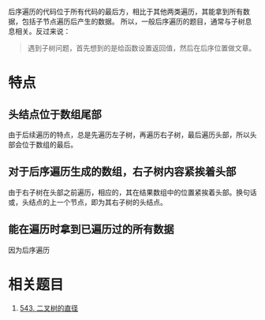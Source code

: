 后序遍历的代码位于所有代码的最后方，相比于其他两类遍历，其能拿到所有数据，包括子节点遍历后产生的数据。
所以，一般后序遍历的题目，通常与子树息息相关。反过来说：

> 遇到子树问题，首先想到的是给函数设置返回值，然后在后序位置做文章。

# 特点
## 头结点位于数组尾部
由于后续遍历的特点，总是先遍历左子树，再遍历右子树，最后遍历头部，所以头部会位于数组的最后。

## 对于后序遍历生成的数组，右子树内容紧挨着头部
由于右子树在头部之前遍历，相应的，其在结果数组中的位置紧挨着头部。换句话或，头结点的上一个节点，即为其右子树的头结点。

## 能在遍历时拿到已遍历过的所有数据
因为后序遍历

# 相关题目

1. [543. 二叉树的直径](543.%20二叉树的直径.md)
